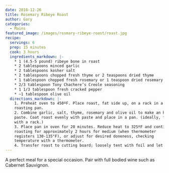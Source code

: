 ```yaml
---
date: 2018-12-26
title: Rosemary Ribeye Roast
author: Gary
categories:
  - Mains
featured_image: /images/rosmary-ribeye-roast/roast.jpg
recipe:
  servings: 6
  prep: 15 minutes
  cook: 3 hours
  ingredients_markdown: |-
    * 1 (4.5-5 pound) ribeye bone in roast
    * 2 tablespoons minced garlic
    * 2 tablespoons kosher salt
    * 2 tablespoons chopped fresh thyme or 2 teaspoons dried thyme
    * 1 tablespoon chopped fresh rosemary or 1 teaspoon dried rosemary
    * 2/3 tablespoon Tony Chachere’s Creole seasoning
    * 1 1/3 tablespoon fresh cracked pepper
    * ~1 tablespoon olive oil
  directions_markdown: |-
    1. Preheat oven to 450ºF. Place roast, fat side up, on a rack in a shallow
    roasting pan.
    2. Combine garlic, salt, thyme, rosemary and olive oil to make an herb
    paste. Coat roast evenly with paste and place in a pan. (ideally, fitted
    with a rack.)
    3. Place pan in oven for 20 minutes. Reduce heat to 325ºF and continue
    roasting for approximately 2 hours for medium (when thermometer
    registers 130-135°F), or adjust for desired doneness, checking
    temperature with a thermometer.
    4. Transfer roast to cutting board; loosely tent with foil and let rest 15 to 20 minutes. Slice across the grain.
---
```

A perfect meal for a special occasion. Pair with full bodied wine such as Cabernet Sauvignon. 
